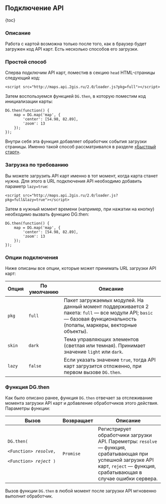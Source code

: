 ## Подключение API

{toc}

### Описание

Работа с картой возможна только после того, как в браузер будет загружен код API карт.
Есть несколько способов его загрузки.

### Простой способ

Сперва подключим API карт, поместив в секцию <code>head</code> HTML-страницы следующий код:

    <script src="http://maps.api.2gis.ru/2.0/loader.js?pkg=full"></script>

Затем воспользуемся функцией <code>DG.then</code>, в которую поместим код инициализации карты:

    DG.then(function() {
        map = DG.map('map', {
            'center': [54.98, 82.89],
            'zoom': 13
        });
    });

Внутри себя эта функция добавляет обработчик события загрузки страницы. Именно такой способ
рассматривался в разделе [«Быстрый старт»](/doc/maps/quickstart).

### Загрузка по требованию

Вы можете загрузить API карт именно в тот момент, когда карта станет нужна. Для этого в URL
подключения API необходимо добавить параметр <code>lazy=true</code>:

    <script src="http://maps.api.2gis.ru/2.0/loader.js?pkg=full&lazy=true"></script>

Затем в нужный момент времени (например, при нажатии на кнопку) необходимо вызвать функцию DG.then:

    DG.then(function() {
        map = DG.map('map', {
            'center': [54.98, 82.89],
            'zoom': 13
        });
    });

### Опции подключения

Ниже описаны все опции, которые может принимать URL загрузки API карт:

<table>
    <thead>
        <tr>
            <th>Опция</th>
            <th>По умолчанию</th>
            <th>Описание</th>
        </tr>
    </thead>
    <tbody>
        <tr id="loading-pkg">
            <td><code>pkg</code></td>
            <td><code>full</code></td>
            <td>Пакет загружаемых модулей. На данный момент поддерживается 2 пакета:
                <code>full</code> — все модули API; <code>basic</code> — базовая функциональность
                (попапы, маркеры, векторные объекты).</td>
        </tr>
        <tr>
            <td><code>skin</code></td>
            <td><code>dark</code></td>
            <td>Тема управляющих элементов (светлая или темная). Принимает значение
                <code>light</code> или <code>dark</code>.</td>
        </tr>
        <tr>
            <td><code>lazy</code></td>
            <td><code>false</code></td>
            <td>Если указать значение <code>true</code>, тогда API карт загрузится отложенно,
                при первом вызове <code>DG.then</code>.</td>
        </tr>
    </tbody>
</table>

### Функция DG.then

Как было описано ранее, функция <code>DG.then</code> отвечает за отслеживание момента загрузки API карт
и добавление обработчиков этого действия. Параметры функции:

<table>
    <thead>
        <tr>
            <th>Вызов</th>
            <th>Возвращает</th>
            <th>Описание</th>
        </tr>
    </thead>
    <tbody>
        <tr>
            <td><code>DG.then</b>(
                <nobr>&lt;Function&gt; <i>resolve</i>,</nobr>
                <nobr>&lt;Function&gt; <i>reject</i></nobr>&nbsp;)
            </code></td>
            <td><code>Promise</code></td>
            <td>Регистрирует обработчики загрузки API. Пареметры: <code>resolve</code> — функция,
                срабатывающая при успешной загрузке API карт, <code>reject</code> — функция,
                срабатывающая в случае ошибки сервера.</td>
        </tr>
    </tbody>
</table>

Вызов функции <code>DG.then</code> в любой момент после загрузки API мгновенно выполнит обработчик.
